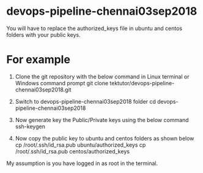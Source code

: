 # devops-pipeline-chennai03sep2018

You will have to replace the authorized_keys file in ubuntu and centos folders with your public keys.

For example
============
1. Clone the git repository with the below command in Linux terminal or Windows command prompt
git clone tektutor/devops-pipeline-chennai03sep2018.git

2. Switch to devops-pipeline-chennai03sep2018 folder
cd devops-pipeline-chennai03sep2018

3. Now generate key the Public/Private keys using the below command
ssh-keygen

4. Now copy the public key to ubuntu and centos folders as shown below
cp /root/.ssh/id_rsa.pub ubuntu/authorized_keys
cp /root/.ssh/id_rsa.pub centos/authorized_keys

My assumption is you have logged in as root in the terminal.

